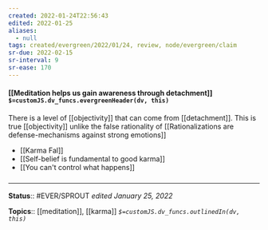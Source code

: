 ```yaml
---
created: 2022-01-24T22:56:43 
edited: 2022-01-25
aliases:
  - null
tags: created/evergreen/2022/01/24, review, node/evergreen/claim
sr-due: 2022-02-15
sr-interval: 9
sr-ease: 170
---
```


#### [[Meditation helps us gain awareness through detachment]] `$=customJS.dv_funcs.evergreenHeader(dv, this)`

There is a level of [[objectivity]] that can come from [[detachment]]. This is true [[objectivity]] unlike the false rationality of 
[[Rationalizations are defense-mechanisms against strong emotions]]

- [[Karma Fal]]
- [[Self-belief is fundamental to good karma]]
- [[You can't control what happens]]
 

### <hr class="footnote"/>

**Status**:: #EVER/SPROUT
*edited January 25, 2022*

**Topics**:: [[meditation]], [[karma]]
*`$=customJS.dv_funcs.outlinedIn(dv, this)`*
